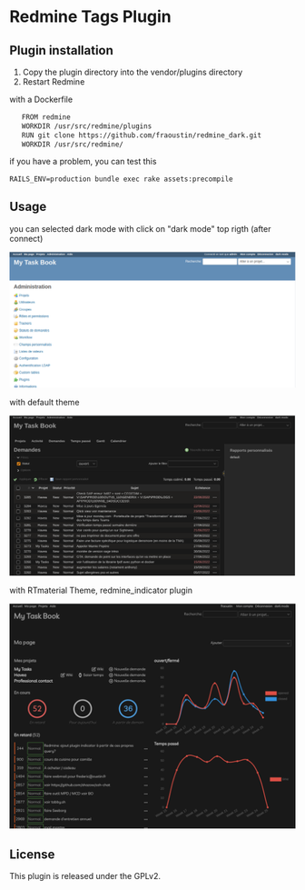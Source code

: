 # Redmine Tags Plugin


## Plugin installation

1. Copy the plugin directory into the vendor/plugins directory
2. Restart Redmine

with a Dockerfile

```
   FROM redmine
   WORKDIR /usr/src/redmine/plugins
   RUN git clone https://github.com/fraoustin/redmine_dark.git
   WORKDIR /usr/src/redmine/
```
if you have a problem, you can test this

```
RAILS_ENV=production bundle exec rake assets:precompile
```

## Usage

you can selected dark mode with click on "dark mode" top rigth (after connect)

![custom-field](screenshots/darkmode_selected.png "My page")

with default theme

![custom-field](screenshots/darkmode1.png "My page")

with RTmaterial Theme, redmine_indicator plugin

![custom-field](screenshots/darkmode2.png "My page")

## License

This plugin is released under the GPLv2.
